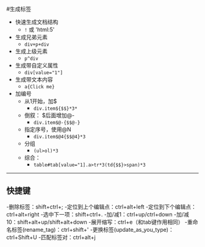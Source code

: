 #生成标签
- 快速生成文档结构
    +  `!` 或 'html:5'
- 生成兄弟元素
    +  `div+p+div`
- 生成上级元素
    +  `p^div`
- 生成带自定义属性
    +  `div[value="1"]`
- 生成带文本内容
    +  `a{Click me}`
- 加编号
    +  从1开始，加$
        *  `div.item${$$}*3*`
    +  倒叙： $后面增加@-
        *  `div.item$@-{$$@-}`
    +  指定序号，使用@N
        *  `div.item$@4{$$@4}*3`
    +  分组
        *  `(ul>ol)*3`
    +  综合：
        *  `table#tab[value="1].a>tr*3(td{$$}>span)*3`
------------------------------------------------------
## 快捷键
-删除标签：shift+ctrl+;
-定位到上个编辑点：ctrl+alt+left
-定位到下个编辑点：ctrl+alt+right
-选中下一项：shift+ctrl+.
-加/减1：ctrl+up/ctrl+down
-加/减10：shift+alt+up/shift+alt+down
-展开缩写：ctrl+e（和tab键作用相同）
-重命名标签(rename_tag)：ctrl+shift+'
-更换标签(update_as_you_type)：ctrl+Shift+U
-匹配标签对：ctrl+alt+j

